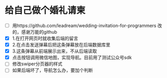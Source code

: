 # 给自己做个婚礼请柬
- [ ] 用https://github.com/leadream/wedding-invitation-for-programmers 改的，感谢万能的github
- [x] 1.在打开网页时就收集后端的留言
- [x] 2.在点击发送弹幕后把这条弹幕放在后端数据库里
- [x] 3.这条弹幕从前端展示出来，不从后端读取
- [x] 点击按钮调用微信地图，实现导航。目前用了测试公众号sdk
- [ ] 修改swiper分页器的样式
- [ ] 如果后端坏了，导航怎么办，要加个判断